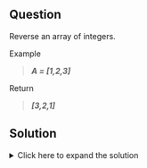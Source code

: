 ## Question
Reverse an array of integers.

Example<br>
>***A = [1,2,3]***

Return<br>
>***[3,2,1]***

## Solution
<details>
  <summary>Click here to expand the solution</summary>

1. Find the mid-point of the given array.
2. Swap the elements - First element with the last and second element with the one before last, etc.
</details>

